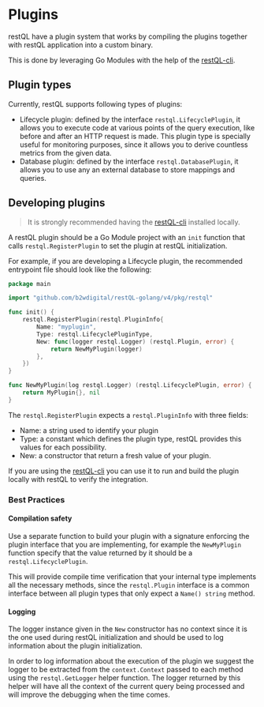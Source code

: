 # Plugins

restQL have a plugin system that works by compiling the plugins together with restQL application into a custom binary.

This is done by leveraging Go Modules with the help of the [restQL-cli](https://github.com/b2wdigital/restQL-cli).

## Plugin types

Currently, restQL supports following types of plugins:
- Lifecycle plugin: defined by the interface `restql.LifecyclePlugin`, it allows you to execute code at various points of the query execution, like before and after an HTTP request is made. This plugin type is specially useful for monitoring purposes, since it allows you to derive countless metrics from the given data. 
- Database plugin: defined by the interface `restql.DatabasePlugin`, it allows you to use any an external database to store mappings and queries. 

## Developing plugins

> It is strongly recommended having the [restQL-cli](https://github.com/b2wdigital/restQL-cli) installed locally.

A restQL plugin should be a Go Module project with an `init` function that calls `restql.RegisterPlugin` to set the plugin at restQL initialization.

For example, if you are developing a Lifecycle plugin, the recommended entrypoint file should look like the following:

```go
package main

import "github.com/b2wdigital/restQL-golang/v4/pkg/restql"

func init() {
    restql.RegisterPlugin(restql.PluginInfo{
        Name: "myplugin",
        Type: restql.LifecyclePluginType,
        New: func(logger restql.Logger) (restql.Plugin, error) {
            return NewMyPlugin(logger)
        },
    })
}

func NewMyPlugin(log restql.Logger) (restql.LifecyclePlugin, error) {
    return MyPlugin{}, nil
}
``` 

The `restql.RegisterPlugin` expects a `restql.PluginInfo` with three fields:
- Name: a string used to identify your plugin
- Type: a constant which defines the plugin type, restQL provides this values for each possibility.
- New: a constructor that return a fresh value of your plugin.

If you are using the [restQL-cli](https://github.com/b2wdigital/restQL-cli) you can use it to run and build the plugin locally with restQL to verify the integration. 

### Best Practices

#### Compilation safety

Use a separate function to build your plugin with a signature enforcing the plugin interface that you are implementing, for example the `NewMyPlugin` function specify that the value returned by it should be a `restql.LifecyclePlugin`. 

This will provide compile time verification that your internal type implements all the necessary methods, since the `restql.Plugin` interface is a common interface between all plugin types that only expect a `Name() string` method.

#### Logging

The logger instance given in the `New` constructor has no context since it is the one used during restQL initialization and should be used to log information about the plugin initialization.

In order to log information about the execution of the plugin we suggest the logger to be extracted from the `context.Context` passed to each method using the `restql.GetLogger` helper function. The logger returned by this helper will have all the context of the current query being processed and will improve the debugging when the time comes.